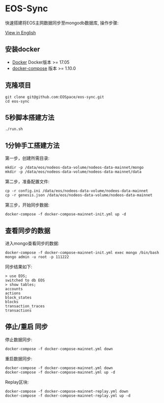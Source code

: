 # EOS-Sync

快速搭建将EOS主网数据同步至mongodb数据库, 操作步骤:

[View in English](README.md)

## 安装docker

- [Docker](https://docs.docker.com) Docker版本 >= 17.05
- [docker-compose](https://docs.docker.com/compose/) 版本 >= 1.10.0

## 克隆项目

```
git clone git@github.com:EOSpace/eos-sync.git
cd eos-sync
```

## 5秒脚本搭建方法

```
./run.sh
```

## 1分钟手工搭建方法

第一步，创建所需目录:

```
mkdir -p /data/eos/nodeos-data-volume/nodeos-data-mainnet/mongo
mkdir -p /data/eos/nodeos-data-volume/nodeos-data-mainnet/data
```

第二步，准备配置文件:

```
cp -r config.ini /data/eos/nodeos-data-volume/nodeos-data-mainnet
cp -r genesis.json /data/eos/nodeos-data-volume/nodeos-data-mainnet
```

第三步，开始同步数据:

```
docker-compose -f docker-compose-mainnet-init.yml up -d
```

## 查看同步的数据

进入mongo查看同步的数据:

```
docker-compose -f docker-compose-mainnet-init.yml exec mongo /bin/bash
mongo admin -u root -p 111222
```

同步结果如下:

```
> use EOS;
switched to db EOS
> show tables;
accounts
actions
block_states
blocks
transaction_traces
transactions
```

## 停止/重启 同步

停止数据同步:

```
docker-compose -f docker-compose-mainnet.yml down
```

重启数据同步:

```
docker-compose -f docker-compose-mainnet.yml down
docker-compose -f docker-compose-mainnet.yml up -d
```

Replay区块:

```
docker-compose -f docker-compose-mainnet-replay.yml down
docker-compose -f docker-compose-mainnet-replay.yml up -d
```
